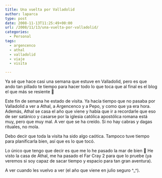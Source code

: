 ```yaml
---
title: Una vuelta por Valladolid
author: laparca
type: post
date: 2008-11-13T11:25:49+00:00
url: /2008/11/13/una-vuelta-por-valladolid/
categories:
  - Personal
tags:
  - argencenco
  - athal
  - valladolid
  - viaje
  - visita

---
```

Ya sé que hace casi una semana que estuve en Valladolid, pero es que ando tan pillado te tiempo para hacer todo lo que toca que al final es el blog el que más se resiente 🙁

Este fin de semana he estado de visita. Ya hacía tiempo que no pasaba por Valladolid a ver a Athal, a Argencenco y a Pepo, y como que ya era hora. Además, Athal se casa el año que viene y había que ir a recordarle que eso de ser satánico y casarse por la iglesia católica apostólica romana está muy, pero que muy mal. A ver que se ha creído. Si no hay cabras y dagas rituales, no mola.

Debo decir que toda la visita ha sido algo caótica. Tampoco tuve tiempo para planificarla bien, así que es lo que tocó.

Lo único que tengo que decir es que me lo he pasado la mar de bien 🙂 He visto la casa de Athal, me ha pasado el Far Cray 2 para que lo pruebe (ya veremos si soy capaz de sacar tiempo y espacio para tan gran aventura).

A ver cuando les vuelvo a ver (el año que viene en julio seguro ^_^).